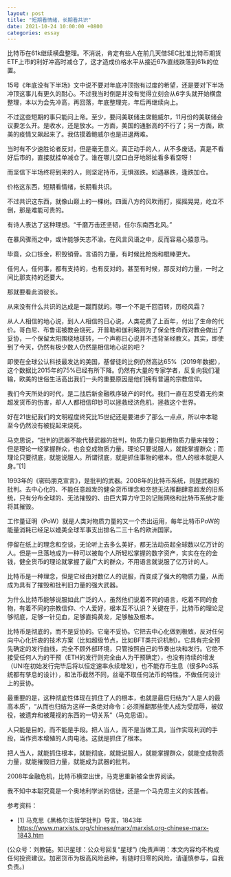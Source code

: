 ```yaml
---
layout: post
title: "短期看情绪，长期看共识"
date: 2021-10-24 10:00:00 +0800
categories: essay
---
```


比特币在61k继续横盘整理。不消说，肯定有些人在前几天借SEC批准比特币期货ETF上市的利好冲高时减仓了，这才造成价格水平从接近67k直线跌落到61k的位置。

15号《年底没有下半场》文中说不要对年底冲顶抱有过度的希望，还是要对下半场冲顶这事儿有更久的耐心。不过我当时倒是并没有觉得立刻会从6字头就开始横盘整理，本以为会先冲高，再回落，年底整理完，年后再继续向上。

不过这些短期的事只能问上帝。至少，要问美联储主席鲍威尔，11月份的美联储会议要怎么开。是收水，还是放水。一方面，美国的通胀高的不行了；另一方面，欧美的疫情又飙起来了。我估摸着鲍威尔也是进退两难。

当时有不少速胜论者反对，但是毫无意义。真正动手的人，从不多废话。真是不看好后市的，直接就挂单减仓了。谁在哪儿空口白牙地掰扯看多看空呀！

而坚信下半场终将到来的人，则坚定持币，无惧涨跌。如遇暴跌，逢跌加仓。

价格这东西，短期看情绪，长期看共识。

不过共识这东西，就像山巅上的一棵树。四面八方的风吹雨打，摇摇晃晃，屹立不倒，那是难能可贵的。

有诗人表达了这种理想。“千磨万击还坚韧，任尔东南西北风。”

在暴风骤雨之中，或许能够矢志不渝。在风言风语之中，反而容易心猿意马。

毕竟，众口铄金，积毁销骨。言语的力量，有时候比枪炮和棍棒更大。

任何人，任何事，都有支持的，也有反对的。甚至有时候，那反对的力量，一时之间比那支持的还要大。

那就要看此消彼长。

从来没有什么共识的达成是一蹴而就的。哪一个不是千回百转，历经风霜？

从人人相信的地心说，到人人相信的日心说，人类花费了上百年，付出了生命的代价。哥白尼、布鲁诺被教会烧死，开普勒和伽利略则为了保全性命而对教会做出了妥协，一个保留太阳围绕地球转，一个声称日心说并不违背圣经教义。其实，即使到了今天，仍然有极少数人仍然是相信地心说的吧？

即使在全球公认科技最发达的美国，基督徒的比例仍然高达65%（2019年数据），这个数据比2015年的75%已经有所下降。仍然有大量的专家学者，反复向我们灌输，欧美的世俗生活高出我们一头的重要原因是他们拥有普遍的宗教信仰。

我们今天所处的时代，是二战后新金融秩序破产的时代。我们一直在忍受着无约束超发货币的伤害，却人人都相信印钞可以拯救经济危机，拯救这个世界。

好在21世纪我们的文明程度终究比15世纪还是要进步了那么一点点，所以中本聪至今仍然没有被捉起来烧死。

马克思说，“批判的武器不能代替武器的批判，物质力量只能用物质力量来摧毁；但是理论一经掌握群众，也会变成物质力量。理论只要说服人，就能掌握群众；而理论只要彻底，就能说服人。所谓彻底，就是抓住事物的根本。但人的根本就是人身。”[1]

1993年的《密码朋克宣言》，是批判的武器。2008年的比特币系统，则是武器的批判。去中心化的、不能任意超发的健全货币理念和空想无法推翻肆意超发的旧系统，只有分布全球的、无法摧毁的、由巨大算力守卫的记账网络和比特币系统才能将其摧毁。

工作量证明（PoW）就是人类对物质力量的又一个杰出运用，每年比特币PoW的能量消耗已经足以媲美全球军事支出排名二三十名的欧洲国家。

停留在纸上的理念和空谈，无论听上去多么美好，都无法动员起全球数以亿万计的人。但是一旦落地成为一种可以被每个人所轻松掌握的数字资产，实实在在的金钱，健全货币的理论就掌握了最广大的群众，不用语言就说服了亿万计的人。

比特币是一种理念，但是它经由对数亿人的说服，而变成了强大的物质力量，从而成为具有了摧毁和批判旧力量的强大武器。

为什么比特币能够说服如此广泛的人，虽然他们说着不同的语言，吃着不同的食物，有着不同的宗教信仰、个人爱好，根本互不认识？关键在于，比特币的理论足够彻底，足够一针见血，足够直捣黄龙，足够触及根本。

比特币是彻底的，而不是妥协的。它毫不妥协。它把去中心化做到极致，反对任何向中心化折衷的技术方案（比如超级节点，比如BFT类共识机制）。它具有完全预先确定的发行曲线，完全不顾外部环境，只管按照自己的节奏出块和发行。它绝不接受任何人为的干预（ETH的发行则完全由人为干预确定），也没有持续的增发（UNI在初始发行完毕后将以恒定速率永续增发），也不能存币生息（很多PoS系统都有孳息的设计），和法币截然不同，丝毫不取任何法币的特性，不做任何设计上的妥协。

最重要的是，这种彻底性体现在抓住了人的根本，也就是最后归结为“人是人的最高本质”，“从而也归结为这样一条绝对命令：必须推翻那些使人成为受屈辱，被奴役，被遗弃和被蔑视的东西的一切关系”（马克思语）。

人只能是目的，而不能是手段。把人当人，而不是当做工具，当作实现利润的手段，当作资本增殖的人肉电池。这就是抓住了根本。

把人当人，就能抓住根本，就能彻底，就能说服人，就能掌握群众，就能变成物质力量，就能摧毁旧力量，就能成为武器的批判。

2008年金融危机，比特币横空出世，马克思重新被全世界阅读。

我不知中本聪究竟是一个奥地利学派的信徒，还是一个马克思主义的实践者。


参考资料：
- [1] 马克思《黑格尔法哲学批判》导言，1843年 https://www.marxists.org/chinese/marx/marxist.org-chinese-marx-1843.htm

(公众号：刘教链。知识星球：公众号回复“星球”)
(免责声明：本文内容均不构成任何投资建议。加密货币为极高风险品种，有随时归零的风险，请谨慎参与，自我负责。)
